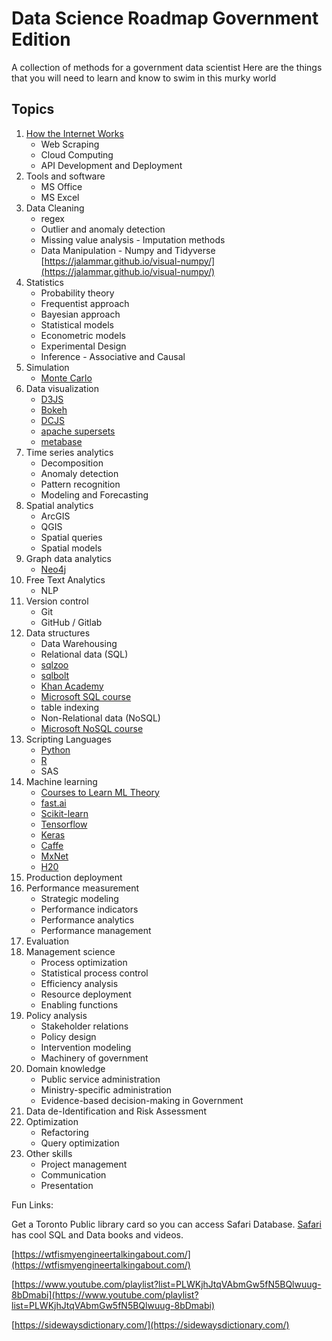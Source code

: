 # Data Science Roadmap Government Edition
A collection of methods for a government data scientist 
Here are the things that you will need to learn and know to swim in this murky world

## Topics

1. [How the Internet Works](https://www.khanacademy.org/computing/computer-science/internet-intro#internet-works-intro) 
    *   Web Scraping
    *   Cloud Computing
    *   API Development and Deployment 
2. Tools and software
    *   MS Office
    *   MS Excel
3. Data Cleaning 
    *   regex
    *   Outlier and anomaly detection
    *   Missing value analysis - Imputation methods
    *   Data Manipulation - Numpy and Tidyverse  
         [https://jalammar.github.io/visual-numpy/](https://jalammar.github.io/visual-numpy/)
4. Statistics 
    *   Probability theory
    *   Frequentist approach
    *   Bayesian approach
    *   Statistical models
    *   Econometric models
    *   Experimental Design
    *   Inference - Associative and Causal
5. Simulation
    *   [Monte Carlo](https://en.wikipedia.org/wiki/Monte_Carlo_method)
6. Data visualization
    *   [D3JS](https://d3js.org/)
    *   [Bokeh](https://bokeh.pydata.org/en/latest/)
    *   [DCJS](https://dc-js.github.io/dc.js/)
    *   [apache supersets](https://github.com/apache/incubator-superset)
    *   [metabase](https://metabase.com/)
7. Time series analytics
    *   Decomposition
    *   Anomaly detection
    *   Pattern recognition
    *   Modeling and Forecasting
8. Spatial analytics
    *   ArcGIS
    *   QGIS
    *   Spatial queries
    *   Spatial models
9. Graph data analytics
    *   [Neo4j](https://neo4j.com/)
10. Free Text Analytics
    *   NLP 
11. Version control
    *   Git
    *   GitHub / Gitlab
12. Data structures
    *   Data Warehousing 
    *   Relational data (SQL)
       * [sqlzoo](https://sqlzoo.net/wiki/SQL_Tutorial)
       * [sqlbolt](https://sqlbolt.com/lesson/select_queries_introduction)
       * [Khan Academy](https://www.khanacademy.org/computing/computer-programming/sql)
       * [Microsoft SQL course](https://www.edx.org/v2/course/querying-data-with-transact-sql-3)
       * table indexing
    *   Non-Relational data (NoSQL)
       * [Microsoft NoSQL course](https://www.edx.org/course/introduction-to-nosql-solutions-5)
13. Scripting Languages
    *   [Python](https://docs.python.org/3.7/tutorial/index.html) 
    *   [R](https://www.r-project.org/)
    *   SAS
14. Machine learning
    *   [Courses to Learn ML Theory](https://www.edx.org/course?search_query=machine+learning)
    *   [fast.ai](http://course18.fast.ai/ml) 
    *   [Scikit-learn](https://scikit-learn.org/stable/)
    *   [Tensorflow](https://www.tensorflow.org/)
    *   [Keras](https://keras.io/)
    *   [Caffe](https://caffe.berkeleyvision.org/)
    *   [MxNet](https://mxnet.apache.org/)
    *   [H20](https://www.h2o.ai/)
15. Production deployment
16. Performance measurement
    *   Strategic modeling
    *   Performance indicators
    *   Performance analytics
    *   Performance management
17. Evaluation
18. Management science
    *   Process optimization
    *   Statistical process control
    *   Efficiency analysis
    *   Resource deployment
    *   Enabling functions
19. Policy analysis
    *   Stakeholder relations
    *   Policy design
    *   Intervention modeling
    *   Machinery of government
20. Domain knowledge
    *   Public service administration
    *   Ministry-specific administration
    *   Evidence-based decision-making in Government
21. Data de-Identification and Risk Assessment
22. Optimization
    *   Refactoring
    *   Query optimization
23. Other skills
    *   Project management
    *   Communication
    *   Presentation

Fun Links:

Get a Toronto Public library card so you can access Safari Database. [Safari](https://proquestcombo-safaribooksonline-com.ezproxy.torontopubliclibrary.ca/) has cool SQL and Data books and videos.

[https://wtfismyengineertalkingabout.com/](https://wtfismyengineertalkingabout.com/) 

[https://www.youtube.com/playlist?list=PLWKjhJtqVAbmGw5fN5BQlwuug-8bDmabi](https://www.youtube.com/playlist?list=PLWKjhJtqVAbmGw5fN5BQlwuug-8bDmabi) 

[https://sidewaysdictionary.com/](https://sidewaysdictionary.com/) 
